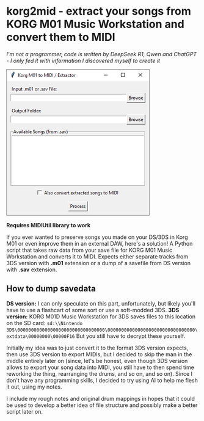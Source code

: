 ﻿# korg2mid - extract your songs from KORG M01 Music Workstation and convert them to MIDI
_I'm not a programmer, code is written by DeepSeek R1, Qwen and ChatGPT - I only fed it with information I discovered myself to create it_

![Screenshot](/readme-assets/korg.png)

**Requires MIDIUtil library to work**

If you ever wanted to preserve songs you made on your DS/3DS in Korg M01 or even improve them in an external DAW, here's a solution!
A Python script that takes raw data from your save file for KORG M01 Music Workstation and converts it to MIDI.
Expects either separate tracks from 3DS version with **.m01** extension or a dump of a savefile from DS version with **.sav** extension.

## How to dump savedata
**DS version:**
I can only speculate on this part, unfortunately, but likely you'll have to use a flashcart of some sort or use a soft-modded 3DS.
**3DS version:**
KORG M01D Music Workstation for 3DS saves files to this location on the SD card:
`sd:\\Nintendo 3DS\00000000000000000000000000000000\00000000000000000000000000000000\extdata\00000000\00000F16`
But you still have to decrypt these yourself.


Initially my idea was to just convert it to the format 3DS version expects, then use 3DS version to export MIDIs, but I decided to skip the man in the middle entirely later on (since, let's be honest, even though 3DS version allows to export your song data into MIDI, you still have to then spend time reworking the thing, rearranging the drums, and so on, and so on).
Since I don't have any programming skills, I decided to try using AI to help me flesh it out, using my notes.

I include my rough notes and original drum mappings in hopes that it could be used to develop a better idea of file structure and possibly make a better script later on.
